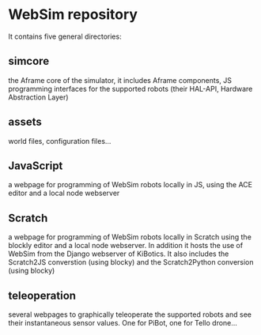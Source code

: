 
# WebSim repository

It contains five general directories:

## simcore
the Aframe core of the simulator, it includes Aframe components, JS programming interfaces for the supported robots (their HAL-API, Hardware Abstraction Layer)

## assets
world files, configuration files...

## JavaScript
a webpage for programming of WebSim robots locally in JS, using the ACE editor and a local node webserver

## Scratch
a webpage for programming of WebSim robots locally in Scratch using the blockly editor and a local node webserver. In addition it hosts the use of WebSim from the Django webserver of KiBotics. It also includes the Scratch2JS converstion (using blocky) and the Scratch2Python conversion (using blocky)

## teleoperation
several webpages to graphically teleoperate the supported robots and see their instantaneous sensor values. One for PiBot, one for Tello drone...
